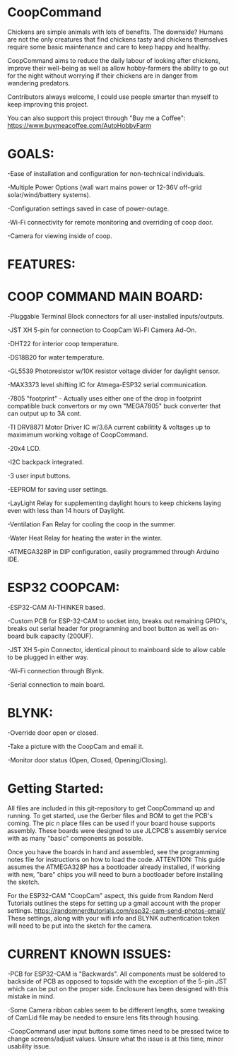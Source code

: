 # CoopCommand

Chickens are simple animals with lots of benefits. The downside? Humans are not the only creatures that find chickens tasty and chickens themselves require some basic maintenance and care to keep happy and healthy. 

CoopCommand aims to reduce the daily labour of looking after chickens, improve their well-being as well as allow hobby-farmers the ability to go out for the night without worrying if their chickens are in danger from wandering predators. 

Contributors always welcome, I could use people smarter than myself to keep improving this project. 

You can also support this project through "Buy me a Coffee": https://www.buymeacoffee.com/AutoHobbyFarm

# GOALS:

-Ease of installation and configuration for non-technical individuals. 

-Multiple Power Options (wall wart mains power or 12-36V off-grid solar/wind/battery systems).

-Configuration settings saved in case of power-outage.

-Wi-Fi connectivity for remote monitoring and overriding of coop door.

-Camera for viewing inside of coop.

# FEATURES:

# COOP COMMAND MAIN BOARD:

-Pluggable Terminal Block connectors for all user-installed inputs/outputs.

-JST XH 5-pin for connection to CoopCam Wi-FI Camera Ad-On.

-DHT22 for interior coop temperature.

-DS18B20 for water temperature.

-GL5539 Photoresistor w/10K resistor voltage divider for daylight sensor.

-MAX3373 level shifting IC for Atmega-ESP32 serial communication.

-7805 "footprint" - Actually uses either one of the drop in footprint compatible buck convertors or my own "MEGA7805" buck converter that can output up to 3A cont. 

-TI DRV8871 Motor Driver IC w/3.6A current cabilitity & voltages up to maximimum working voltage of CoopCommand.

-20x4 LCD.

-I2C backpack integrated.

-3 user input buttons.

-EEPROM for saving user settings.

-LayLight Relay for supplementing daylight hours to keep chickens laying even with less than 14 hours of Daylight.

-Ventilation Fan Relay for cooling the coop in the summer.

-Water Heat Relay for heating the water in the winter. 

-ATMEGA328P in DIP configuration, easily programmed through Arduino IDE.


# ESP32 COOPCAM:

-ESP32-CAM AI-THINKER based.

-Custom PCB for ESP-32-CAM to socket into, breaks out remaining GPIO's, breaks out serial header for programming and boot button as well as on-board bulk capacity (200UF).

-JST XH 5-pin Connector, identical pinout to mainboard side to allow cable to be plugged in either way.

-Wi-Fi connection through Blynk.

-Serial connection to main board.

# BLYNK:

-Override door open or closed.

-Take a picture with the CoopCam and email it.

-Monitor door status (Open, Closed, Opening/Closing).

# Getting Started:

All files are included in this git-repository to get CoopCommand up and running. To get started, use the Gerber files and BOM to get the PCB's coming. The pic n place files can be used if your board house supports assembly. These boards were designed to use JLCPCB's assembly service with as many "basic" components as possible. 

Once you have the boards in hand and assembled, see the programming notes file for instructions on how to load the code. ATTENTION: This guide assumes the ATMEGA328P has a bootloader already installed, if working with new, "bare" chips you will need to burn a bootloader before installing the sketch. 

For the ESP32-CAM "CoopCam" aspect, this guide from Random Nerd Tutorials outlines the steps for setting up a gmail account with the proper settings. https://randomnerdtutorials.com/esp32-cam-send-photos-email/ 
These settings, along with your wifi info and BLYNK authentication token will need to be put into the sketch for the camera. 

# CURRENT KNOWN ISSUES:

-PCB for ESP32-CAM is "Backwards". All components must be soldered to backside of PCB as opposed to topside with the exception of the 5-pin JST which can be put on the proper side. Enclosure has been designed with this mistake in mind.

-Some Camera ribbon cables seem to be different lengths, some tweaking of CamLid file may be needed to ensure lens fits through housing. 

-CoopCommand user input buttons some times need to be pressed twice to change screens/adjust values. Unsure what the issue is at this time, minor usability issue. 

